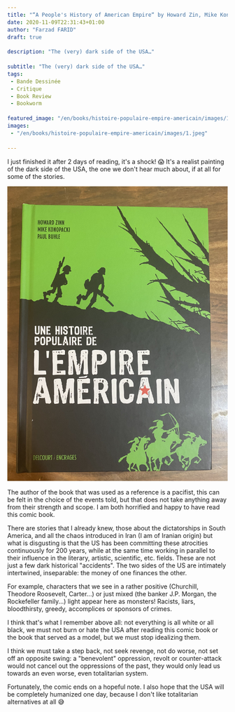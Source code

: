 ```yaml
---
title: "“A People's History of American Empire“ by Howard Zin, Mike Konopacki and Paul Buhle"
date: 2020-11-09T22:31:43+01:00
author: "Farzad FARID"
draft: true

description: "The (very) dark side of the USA…"

subtitle: "The (very) dark side of the USA…"
tags:
 - Bande Dessinée
 - Critique
 - Book Review
 - Bookworm

featured_image: "/en/books/histoire-populaire-empire-americain/images/1.jpeg" 
images:
 - "/en/books/histoire-populaire-empire-americain/images/1.jpeg"

---
```


I just finished it after 2 days of reading, it's a shock! :scream: It's a realist painting of the dark side of the USA, the one we don't hear much about, if at all for some of the stories.

![image](images/1.jpeg#layoutTextWidth)

The author of the book that was used as a reference is a pacifist, this can be felt in the choice of the events told, but that does not take anything away from their strength and scope. I am both horrified and happy to have read this comic book.

There are stories that I already knew, those about the dictatorships in South America, and all the chaos introduced in Iran (I am of Iranian origin) but what is disgusting is that the US has been committing these atrocities continuously for 200 years, while at the same time working in parallel to their influence in the literary, artistic, scientific, etc. fields. These are not just a few dark historical "accidents". The two sides of the US are intimately intertwined, inseparable: the money of one finances the other.

For example, characters that we see in a rather positive (Churchill, Theodore Roosevelt, Carter...) or just mixed (the banker J.P. Morgan, the Rockefeller family...) light appear here as monsters! Racists, liars, bloodthirsty, greedy, accomplices or sponsors of crimes.

I think that's what I remember above all: not everything is all white or all black, we must not burn or hate the USA after reading this comic book or the book that served as a model, but we must stop idealizing them.

I think we must take a step back, not seek revenge, not do worse, not set off an opposite swing: a "benevolent" oppression, revolt or counter-attack would not cancel out the oppressions of the past, they would only lead us towards an even worse, even totalitarian system.

Fortunately, the comic ends on a hopeful note. I also hope that the USA will be completely humanized one day, because I don't like totalitarian alternatives at all :sweat_smile:
